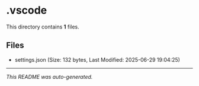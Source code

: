 # .vscode

This directory contains **1** files.

## Files

- settings.json (Size: 132 bytes, Last Modified: 2025-06-29 19:04:25)

---
*This README was auto-generated.*
